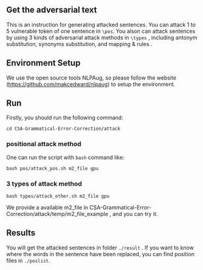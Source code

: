 ## Get the  adversarial text
This is an instruction for generating attacked sentences.
You can attack 1 to 5 vulnerable token of one sentence in `\pos`.
You alson can attack sentences by using 3 kinds of adversarial attack methods in `\types` , 
including antonym substitution, synonyms substitution, and mapping & rules .

## Environment Setup
We use the open source tools NLPAug, so please follow the website (https://github.com/makcedward/nlpaug) to setup the environment.

## Run

Firstly, you should run the following command:
```
cd CSA-Grammatical-Error-Correction/attack
```
### positional attack method
One can run the script with `bash` command like:
```
bash pos/attack_pos.sh m2_file gpu
```
### 3 types of attack method
```
bash types/attack_other.sh m2_file gpu
```

We provide a available m2_file in CSA-Grammatical-Error-Correction/attack/temp/m2_file_example , and you can try it.

## Results
You will get the attacked sentences in folder `./result` .
If you want to know where the words in the sentence have been replaced, you can find position files in `./poslist`.